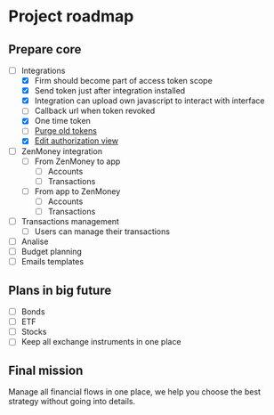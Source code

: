 # Project roadmap

## Prepare core
- [ ] Integrations
  - [x] Firm should become part of access token scope
  - [x] Send token just after integration installed
  - [x] Integration can upload own javascript to interact with interface
  - [ ] Callback url when token revoked
  - [x] One time token
  - [ ] [Purge old tokens](https://laravel.com/docs/8.x/passport#events)
  - [x] [Edit authorization view](https://laravel.com/docs/8.x/passport#approving-the-request)
- [ ] ZenMoney integration
  - [ ] From ZenMoney to app
    - [ ] Accounts
    - [ ] Transactions
  - [ ] From app to ZenMoney 
    - [ ] Accounts
    - [ ] Transactions
- [ ] Transactions management
    - [ ] Users can manage their transactions
- [ ] Analise
- [ ] Budget planning
- [ ] Emails templates

## Plans in big future
- [ ] Bonds
- [ ] ETF
- [ ] Stocks
- [ ] Keep all exchange instruments in one place

## Final mission

Manage all financial flows in one place,
we help you choose the best strategy
without going into details.
